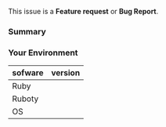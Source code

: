 <!-- Choose Issue type -->

This issue is a **Feature request** or **Bug Report**.

<!-- only bug report -->
<!--
### Check list

- [ ] Do you reproduce the bug on the [master](https://github.com/ykzts/ruboty-discord/tree/master) branch?
- [ ] Did you check whether the bug is duplicated? ([Issues](https://github.com/ykzts/ruboty-discord/issues))

### Step to reproduce

1. ...
2. ...
3. ...
-->

### Summary

<!-- Please edit -->

### Your Environment

| sofware | version        |
|---------|----------------|
| Ruby    | <!-- 2.4.2 --> |
| Ruboty  | <!-- 1.3.0 --> |
| OS      |                |
